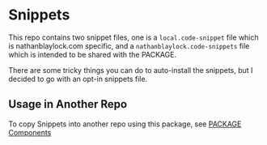 # Snippets

This repo contains two snippet files, one is a `local.code-snippet` file which is nathanblaylock.com specific, and a `nathanblaylock.code-snippets` file which is intended to be shared with the PACKAGE.

There are some tricky things you can do to auto-install the snippets, but I decided to go with an opt-in snippets file.

## Usage in Another Repo

To copy Snippets into another repo using this package, see [PACKAGE Components](./PACKAGE%20Components.md)